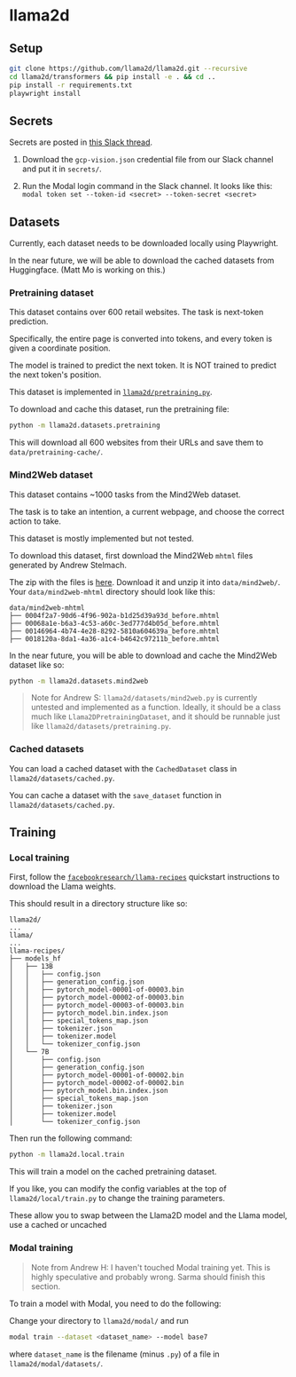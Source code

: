 # llama2d

## Setup

```bash
git clone https://github.com/llama2d/llama2d.git --recursive
cd llama2d/transformers && pip install -e . && cd ..
pip install -r requirements.txt
playwright install
```

## Secrets

Secrets are posted in [this Slack thread](https://agihouse.slack.com/archives/C05SR8PR4KE/p1695104312522089).

1. Download the `gcp-vision.json` credential file from our Slack channel and put it in `secrets/`.

2. Run the Modal login command in the Slack channel. It looks like this: `modal token set --token-id <secret> --token-secret <secret>`

## Datasets

Currently, each dataset needs to be downloaded locally using Playwright.

In the near future, we will be able to download the cached datasets from Huggingface. (Matt Mo is working on this.)

### Pretraining dataset

This dataset contains over 600 retail websites. The task is next-token prediction.

Specifically, the entire page is converted into tokens, and every token is given a coordinate position.

The model is trained to predict the next token. It is NOT trained to predict the next token's position.

This dataset is implemented in [`llama2d/pretraining.py`](llama2d/pretraining.py).

To download and cache this dataset, run the pretraining file:

```bash
python -m llama2d.datasets.pretraining
```

This will download all 600 websites from their URLs and save them to `data/pretraining-cache/`.

### Mind2Web dataset

This dataset contains ~1000 tasks from the Mind2Web dataset.

The task is to take an intention, a current webpage, and choose the correct action to take.

This dataset is mostly implemented but not tested.

To download this dataset, first download the Mind2Web `mhtml` files generated by Andrew Stelmach.

The zip with the files is [here](https://drive.google.com/file/d/1RGNcNTlQrZhF1KuGBcGenkON1u74_IYx/view). Download it and unzip it into `data/mind2web/`. Your `data/mind2web-mhtml` directory should look like this:

```
data/mind2web-mhtml
├── 0004f2a7-90d6-4f96-902a-b1d25d39a93d_before.mhtml
├── 00068a1e-b6a3-4c53-a60c-3ed777d4b05d_before.mhtml
├── 00146964-4b74-4e28-8292-5810a604639a_before.mhtml
├── 0018120a-8da1-4a36-a1c4-b4642c97211b_before.mhtml
```

In the near future, you will be able to download and cache the Mind2Web dataset like so:

```bash
python -m llama2d.datasets.mind2web
```

> Note for Andrew S: `llama2d/datasets/mind2web.py` is currently untested and implemented as a function. Ideally, it should be a class much like `Llama2DPretrainingDataset`, and it should be runnable just like `llama2d/datasets/pretraining.py`.

### Cached datasets

You can load a cached dataset with the `CachedDataset` class in `llama2d/datasets/cached.py`.

You can cache a dataset with the `save_dataset` function in `llama2d/datasets/cached.py`.

## Training

### Local training

First, follow the [`facebookresearch/llama-recipes`](https://github.com/facebookresearch/llama-recipes/blob/main/examples/quickstart.ipynb) quickstart instructions to download the Llama weights.

This should result in a directory structure like so:
```
llama2d/
...
llama/
...
llama-recipes/
├── models_hf
│   ├── 13B
│   │   ├── config.json
│   │   ├── generation_config.json
│   │   ├── pytorch_model-00001-of-00003.bin
│   │   ├── pytorch_model-00002-of-00003.bin
│   │   ├── pytorch_model-00003-of-00003.bin
│   │   ├── pytorch_model.bin.index.json
│   │   ├── special_tokens_map.json
│   │   ├── tokenizer.json
│   │   ├── tokenizer.model
│   │   └── tokenizer_config.json
│   └── 7B
│       ├── config.json
│       ├── generation_config.json
│       ├── pytorch_model-00001-of-00002.bin
│       ├── pytorch_model-00002-of-00002.bin
│       ├── pytorch_model.bin.index.json
│       ├── special_tokens_map.json
│       ├── tokenizer.json
│       ├── tokenizer.model
│       └── tokenizer_config.json
```

Then run the following command:

```bash
python -m llama2d.local.train
```

This will train a model on the cached pretraining dataset.

If you like, you can modify the config variables at the top of `llama2d/local/train.py` to change the training parameters.

These allow you to swap between the Llama2D model and the Llama model, use a cached or uncached 

### Modal training

> Note from Andrew H: I haven't touched Modal training yet. This is highly speculative and probably wrong. Sarma should finish this section.

To train a model with Modal, you need to do the following:

Change your directory to `llama2d/modal/` and run

```bash
modal train --dataset <dataset_name> --model base7
```

where `dataset_name` is the filename (minus `.py`) of a file in `llama2d/modal/datasets/`.